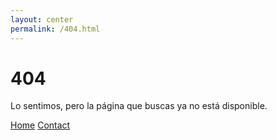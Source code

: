 ```yaml
---
layout: center
permalink: /404.html
---
```


# 404

Lo sentimos, pero la página que buscas ya no está disponible.

<div class="mt3">
  <a href="{{ site.baseurl }}/" class="button button-blue button-big">Home</a>
  <a href="{{ site.baseurl }}/contact/" class="button button-blue button-big">Contact</a>
</div>
